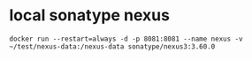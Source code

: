 # local sonatype nexus
```shell
docker run --restart=always -d -p 8081:8081 --name nexus -v ~/test/nexus-data:/nexus-data sonatype/nexus3:3.60.0
```
